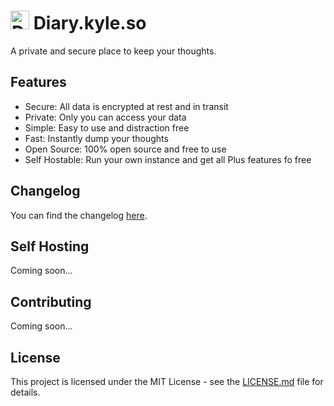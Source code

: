 # <img src='https://diary.kyle.so/logo.png' alt='Diary Logo' width='30'> Diary.kyle.so

A private and secure place to keep your thoughts. 

## Features
- Secure: All data is encrypted at rest and in transit
- Private: Only you can access your data
- Simple: Easy to use and distraction free
- Fast: Instantly dump your thoughts
- Open Source: 100% open source and free to use
- Self Hostable: Run your own instance and get all Plus features fo free

## Changelog

You can find the changelog [here](https://diary.kyle.so/changelog).

## Self Hosting 
Coming soon...

## Contributing
Coming soon...

## License
This project is licensed under the MIT License - see the [LICENSE.md](LICENSE.md) file for details.
